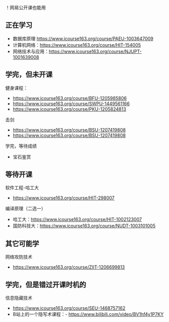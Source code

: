 

！网易公开课也能用



## 正在学习



- 数据库原理 https://www.icourse163.org/course/PAEU-1003647009
- 计算机网络：https://www.icourse163.org/course/HIT-154005
- 网络技术与应用：https://www.icourse163.org/course/NJUPT-1001639008




## 学完，但未开课

健身课程：
- https://www.icourse163.org/course/BFU-1205985806
- https://www.icourse163.org/course/SWPU-1449561166
- https://www.icourse163.org/course/PKU-1205824813

击剑
- https://www.icourse163.org/course/BSU-1207419808
- https://www.icourse163.org/course/BSU-1207419808



学完，等待成绩
- 宝石鉴赏




## 等待开课



软件工程-哈工大
- https://www.icourse163.org/course/HIT-298007



编译原理（二选一）
- 哈工大：https://www.icourse163.org/course/HIT-1002123007
- 国防科技大：https://www.icourse163.org/course/NUDT-1003101005



## 其它可能学

网络攻防技术
- https://www.icourse163.org/course/ZIIT-1206699813


## 学完，但是错过开课时机的

信息隐藏技术
- https://www.icourse163.org/course/SEU-1468757162
- B站上的一个隐写术课程：- https://www.bilibili.com/video/BV1hf4y1P7KY